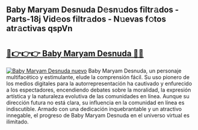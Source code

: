 ## Baby Maryam Desnuda D𝚎sn𝚞dos filtr𝚊dos - Parts-18j Vid𝚎os filtr𝚊dos - N𝚞evas f𝚘tos atr𝚊ctivas qspVn

# <h2><a href="http://mb2pqna.tromn.icu/?c=Baby+Maryam+Desnuda">🔗👉👉👉 Baby Maryam Desnuda 🔗🔗</a></h2>

[![Baby Maryam Desnuda nuevo](https://i.imgur.com/pEAQMta.gif)](http://mb2pqna.tromn.icu/?c=Baby+Maryam+Desnuda)
Baby Maryam Desnuda, un personaje multifacético y estimulante, elude la comprensión fácil. Su uso pionero de los medios digitales para la autorrepresentación ha cautivado y enfurecido a los espectadores, encendiendo debates sobre la moralidad, la expresión artística y la naturaleza evolutiva de las comunidades en línea. Aunque su dirección futura no está clara, su influencia en la comunidad en línea es indiscutible. Armado con una dedicación inquebrantable y un atractivo innegable, el progreso de Baby Maryam Desnuda en el universo virtual es ilimitado.
